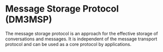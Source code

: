 # Message Storage Protocol (DM3MSP)

The message storage protocol is an approach for the effective storage of conversations and messages. It is independent of the message transport protocol and can be used as a core protocol by applications.
